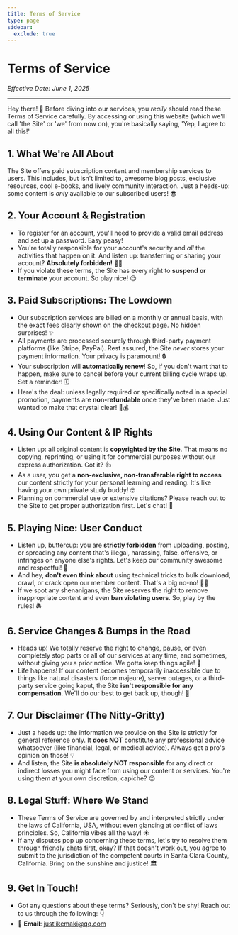 ```yaml
---
title: Terms of Service
type: page
sidebar:
  exclude: true
---
```

# Terms of Service

*Effective Date: June 1, 2025*

---

Hey there! 👋 Before diving into our services, you *really* should read these Terms of Service carefully. By accessing or using this website (which we'll call 'the Site' or 'we' from now on), you're basically saying, 'Yep, I agree to all this!'

## 1. What We're All About
The Site offers paid subscription content and membership services to users. This includes, but isn't limited to, awesome blog posts, exclusive resources, cool e-books, and lively community interaction. Just a heads-up: some content is *only* available to our subscribed users! 😎

## 2. Your Account & Registration
- To register for an account, you'll need to provide a valid email address and set up a password. Easy peasy!
- You're totally responsible for your account's security and *all* the activities that happen on it. And listen up: transferring or sharing your account? **Absolutely forbidden!** 🙅‍♀️
- If you violate these terms, the Site has every right to **suspend or terminate** your account. So play nice! 😉

## 3. Paid Subscriptions: The Lowdown
- Our subscription services are billed on a monthly or annual basis, with the exact fees clearly shown on the checkout page. No hidden surprises! ✨
- All payments are processed securely through third-party payment platforms (like Stripe, PayPal). Rest assured, the Site *never* stores your payment information. Your privacy is paramount! 🔒
- Your subscription will **automatically renew**! So, if you don't want that to happen, make sure to cancel before your current billing cycle wraps up. Set a reminder! 🗓️
- Here's the deal: unless legally required or specifically noted in a special promotion, payments are **non-refundable** once they've been made. Just wanted to make that crystal clear! 🚫💰

## 4. Using Our Content & IP Rights
- Listen up: all original content is **copyrighted by the Site**. That means no copying, reprinting, or using it for commercial purposes without our express authorization. Got it? 👍
- As a user, you get a **non-exclusive, non-transferable right to access** our content strictly for your personal learning and reading. It's like having your own private study buddy! 🤓
- Planning on commercial use or extensive citations? Please reach out to the Site to get proper authorization first. Let's chat! 📧

## 5. Playing Nice: User Conduct
- Listen up, buttercup: you are **strictly forbidden** from uploading, posting, or spreading any content that's illegal, harassing, false, offensive, or infringes on anyone else's rights. Let's keep our community awesome and respectful! 🙏
- And hey, **don't even think about** using technical tricks to bulk download, crawl, or crack open our member content. That's a big no-no! 🙅‍♂️
- If we spot any shenanigans, the Site reserves the right to remove inappropriate content and even **ban violating users**. So, play by the rules! 🚔

## 6. Service Changes & Bumps in the Road
- Heads up! We totally reserve the right to change, pause, or even completely stop parts or all of our services at any time, and sometimes, without giving you a prior notice. We gotta keep things agile! 🚀
- Life happens! If our content becomes temporarily inaccessible due to things like natural disasters (force majeure), server outages, or a third-party service going kaput, the Site **isn't responsible for any compensation**. We'll do our best to get back up, though! 🤞

## 7. Our Disclaimer (The Nitty-Gritty)
- Just a heads up: the information we provide on the Site is strictly for general reference only. It **does NOT** constitute any professional advice whatsoever (like financial, legal, or medical advice). Always get a pro's opinion on those! 💡
- And listen, the Site **is absolutely NOT responsible** for any direct or indirect losses you might face from using our content or services. You're using them at your own discretion, capiche? 😉

## 8. Legal Stuff: Where We Stand
- These Terms of Service are governed by and interpreted strictly under the laws of California, USA, without even glancing at conflict of laws principles. So, California vibes all the way! ☀️
- If any disputes pop up concerning these terms, let's try to resolve them through friendly chats first, okay? If that doesn't work out, you agree to submit to the jurisdiction of the competent courts in Santa Clara County, California. Bring on the sunshine and justice! 🏛️

## 9. Get In Touch!
- Got any questions about these terms? Seriously, don't be shy! Reach out to us through the following: 👇
- 📧 **Email**: [justlikemaki@qq.com](mailto:justlikemaki@qq.com)